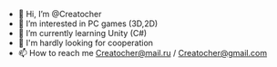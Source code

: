 - 👋 Hi, I’m @Creatocher
- 👀 I’m interested in PC games (3D,2D)
- 🌱 I’m currently learning Unity (C#)
- 💞️ I'm hardly looking for cooperation
- 📫 How to reach me Creatocher@mail.ru / Creatocher@gmail.com
